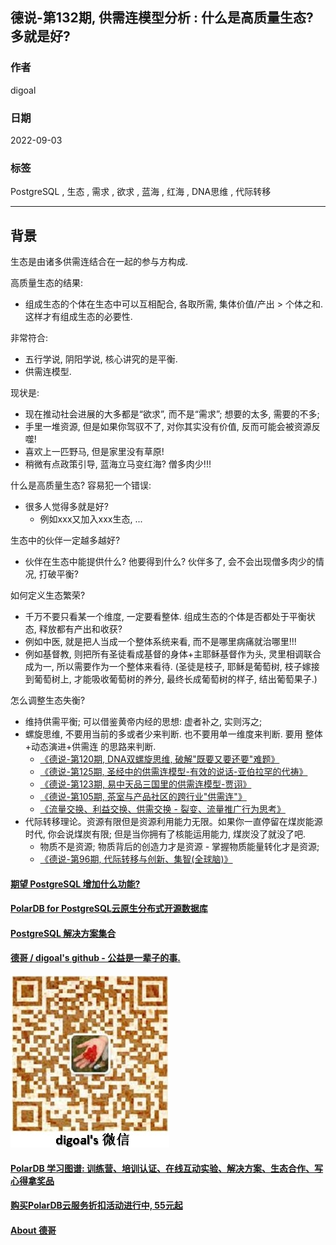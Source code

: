 ## 德说-第132期, 供需连模型分析 : 什么是高质量生态? 多就是好?    
                                  
### 作者                                  
digoal                                  
                                  
### 日期                                  
2022-09-03                                
                                  
### 标签                                  
PostgreSQL , 生态 , 需求 , 欲求 , 蓝海 , 红海 , DNA思维 , 代际转移                   
                                  
----                                  
                                  
## 背景      
生态是由诸多供需连结合在一起的参与方构成.   
  
高质量生态的结果:   
- 组成生态的个体在生态中可以互相配合, 各取所需, 集体价值/产出 > 个体之和. 这样才有组成生态的必要性.   
  
非常符合:   
- 五行学说, 阴阳学说, 核心讲究的是平衡.   
- 供需连模型.    
  
现状是:   
- 现在推动社会进展的大多都是“欲求”, 而不是“需求”;  想要的太多, 需要的不多;    
- 手里一堆资源, 但是如果你驾驭不了, 对你其实没有价值, 反而可能会被资源反噬!     
- 喜欢上一匹野马, 但是家里没有草原!    
- 稍微有点政策引导, 蓝海立马变红海? 僧多肉少!!!   
  
什么是高质量生态? 容易犯一个错误:   
- 很多人觉得多就是好?  
    - 例如xxx又加入xxx生态, ...    
  
生态中的伙伴一定越多越好?   
- 伙伴在生态中能提供什么? 他要得到什么? 伙伴多了, 会不会出现僧多肉少的情况, 打破平衡?    
  
如何定义生态繁荣?   
- 千万不要只看某一个维度, 一定要看整体. 组成生态的个体是否都处于平衡状态, 释放都有产出和收获?   
- 例如中医, 就是把人当成一个整体系统来看, 而不是哪里病痛就治哪里!!!   
- 例如基督教, 则把所有圣徒看成基督的身体+主耶稣基督作为头, 灵里相调联合成为一, 所以需要作为一个整体来看待.  (圣徒是枝子, 耶稣是葡萄树, 枝子嫁接到葡萄树上, 才能吸收葡萄树的养分, 最终长成葡萄树的样子, 结出葡萄果子.)   
  
怎么调整生态失衡?  
- 维持供需平衡; 可以借鉴黄帝内经的思想: 虚者补之, 实则泻之;   
- 螺旋思维, 不要用当前的多或者少来判断. 也不要用单一维度来判断. 要用 整体+动态演进+供需连 的思路来判断.    
    - [《德说-第120期, DNA双螺旋思维, 破解"既要又要还要"难题》](../202207/20220727_02.md)    
    - [《德说-第125期, 圣经中的供需连模型-有效的说话-亚伯拉罕的代祷》](../202208/20220819_02.md)    
    - [《德说-第123期, 易中天品三国里的供需连模型-贾诩》](../202208/20220812_01.md)    
    - [《德说-第105期, 茶室与产品社区的跨行业"供需连"》](../202206/20220617_01.md)    
    - [《流量交换、利益交换、供需交换 - 裂变、流量推广行为思考》](../197001/20190122_05.md)    
- 代际转移理论。资源有限但是资源利用能力无限。如果你一直停留在煤炭能源时代, 你会说煤炭有限; 但是当你拥有了核能运用能力, 煤炭没了就没了吧.      
    - 物质不是资源; 物质背后的创造力才是资源 - 掌握物质能量转化才是资源;   
    - [《德说-第96期, 代际转移与创新、集智(全球脑)》](../202205/20220514_03.md)    
  
  
#### [期望 PostgreSQL 增加什么功能?](https://github.com/digoal/blog/issues/76 "269ac3d1c492e938c0191101c7238216")
  
  
#### [PolarDB for PostgreSQL云原生分布式开源数据库](https://github.com/ApsaraDB/PolarDB-for-PostgreSQL "57258f76c37864c6e6d23383d05714ea")
  
  
#### [PostgreSQL 解决方案集合](https://yq.aliyun.com/topic/118 "40cff096e9ed7122c512b35d8561d9c8")
  
  
#### [德哥 / digoal's github - 公益是一辈子的事.](https://github.com/digoal/blog/blob/master/README.md "22709685feb7cab07d30f30387f0a9ae")
  
  
![digoal's wechat](../pic/digoal_weixin.jpg "f7ad92eeba24523fd47a6e1a0e691b59")
  
  
#### [PolarDB 学习图谱: 训练营、培训认证、在线互动实验、解决方案、生态合作、写心得拿奖品](https://www.aliyun.com/database/openpolardb/activity "8642f60e04ed0c814bf9cb9677976bd4")
  
  
#### [购买PolarDB云服务折扣活动进行中, 55元起](https://www.aliyun.com/activity/new/polardb-yunparter?userCode=bsb3t4al "e0495c413bedacabb75ff1e880be465a")
  
  
#### [About 德哥](https://github.com/digoal/blog/blob/master/me/readme.md "a37735981e7704886ffd590565582dd0")
  

